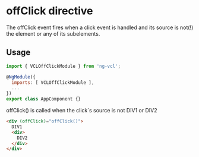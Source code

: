 # offClick directive

The offClick event fires when a click event is handled and its source is not(!) the element or any of its subelements.  

## Usage

```js
import { VCLOffClickModule } from 'ng-vcl';

@NgModule({
  imports: [ VCLOffClickModule ],
  ...
})
export class AppComponent {}
```

offClick() is called when the click`s source is not DIV1 or DIV2  

```html
<div (offClick)="offClick()">
  DIV1
  <div>
    DIV2
  </div>
</div>
```
